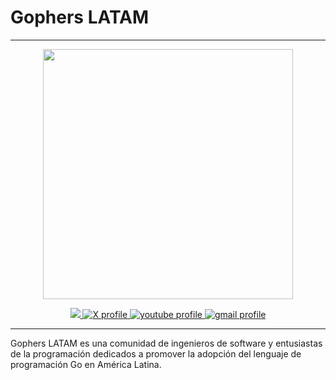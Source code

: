 # Gophers LATAM

---

<p align="center"><img src="https://github.com/user-attachments/assets/66da869c-bf9e-446e-991c-23bdf687071d" width="400" height="400"/></p>

<p align="center">
<a href="https://www.linkedin.com/groups/12007379"><img src='https://img.shields.io/badge/LinkedIn-0077B5?style=for-the-badge&logo=linkedin&logoColor=white alt='linkedin profile'/> </a>
<a href="https://x.com/gophers_latam"> <img src="https://img.shields.io/badge/X-000000?style=for-the-badge&logo=x&logoColor=white" alt= 'X profile'> </a>
<a href="https://www.youtube.com/@gophers-latam"> <img src="https://img.shields.io/badge/YouTube-FF0000?style=for-the-badge&logo=youtube&logoColor=white" alt='youtube profile'> </a>
<a href="mailto:gophers.latam@gmail.com"> <img src="https://img.shields.io/badge/Gmail-D14836?style=for-the-badge&logo=gmail&logoColor=white" alt='gmail profile'> </a>

</p>

---
Gophers LATAM es una comunidad de ingenieros de software y entusiastas de la programación dedicados a promover la adopción del lenguaje de programación Go en América Latina.
